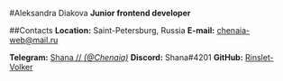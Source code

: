 #Aleksandra Diakova
**Junior frontend developer**

##Contacts
**Location:** Saint-Petersburg, Russia
**E-mail:** [chenaia-web@mail.ru](mailto:chenaia-web@mail.ru)

**Telegram:** [Shana // _(@Chenaia)_](https://t.me/Chenaia)
**Discord:** Shana#4201
**GitHub:** [Rinslet-Volker](https://github.com/Rinslet-Volker)
